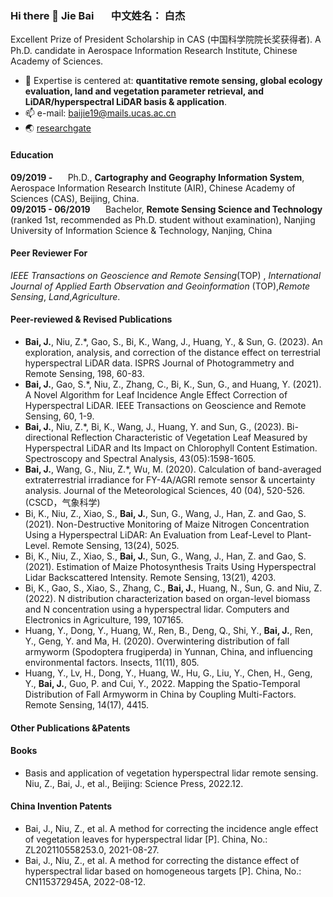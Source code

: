 ### Hi there 👋 Jie Bai     $\quad$  中文姓名： 白杰 
Excellent Prize of President Scholarship in CAS (中国科学院院长奖获得者). A Ph.D. candidate in Aerospace Information Research Institute, Chinese Academy of Sciences. 
- 🔭 Expertise is centered at: **quantitative remote sensing, global ecology evaluation, land and vegetation parameter retrieval, and LiDAR/hyperspectral LiDAR basis & application**.
- 📫 e-mail: baijie19@mails.ucas.ac.cn
- 🌏 [researchgate](https://www.researchgate.net/profile/Jie-Bai-22)
#### Education
**09/2019 -** $\quad$ Ph.D., **Cartography and Geography Information System**, Aerospace Information Research Institute (AIR), Chinese Academy of Sciences (CAS),	Beijing, China.  
**09/2015 - 06/2019** $\quad$ Bachelor, **Remote Sensing Science and Technology**	(ranked 1st, recommended as Ph.D. student without examination), Nanjing University of Information Science & Technology,	Nanjing, China
#### Peer Reviewer For
_IEEE Transactions on Geoscience and Remote Sensing_(TOP) , _International Journal of Applied Earth Observation and Geoinformation_ (TOP),_Remote Sensing_, _Land_,_Agriculture_.
#### Peer-reviewed & Revised Publications
- **Bai, J.**, Niu, Z.*, Gao, S., Bi, K., Wang, J., Huang, Y., & Sun, G. (2023). An exploration, analysis, and correction of the distance effect on terrestrial hyperspectral LiDAR data. ISPRS Journal of Photogrammetry and Remote Sensing, 198, 60-83. 
- **Bai, J.**, Gao, S.*, Niu, Z., Zhang, C., Bi, K., Sun, G., and Huang, Y. (2021). A Novel Algorithm for Leaf Incidence Angle Effect Correction of Hyperspectral LiDAR. IEEE Transactions on Geoscience and Remote Sensing, 60, 1-9. 
- **Bai, J.**, Niu, Z.*, Bi, K., Wang, J., Huang, Y. and Sun, G., (2023). Bi-directional Reflection Characteristic of Vegetation Leaf Measured by Hyperspectral LiDAR and Its Impact on Chlorophyll Content Estimation. Spectroscopy and Spectral Analysis, 43(05):1598-1605. 
- **Bai, J.**, Wang, G., Niu, Z.*, Wu, M. (2020). Calculation of band-averaged extraterrestrial irradiance for FY-4A/AGRI remote sensor & uncertainty analysis. Journal of the Meteorological Sciences, 40 (04), 520-526. (CSCD，气象科学)
- Bi, K., Niu, Z., Xiao, S., **Bai, J.**, Sun, G., Wang, J., Han, Z. and Gao, S. (2021). Non-Destructive Monitoring of Maize Nitrogen Concentration Using a Hyperspectral LiDAR: An Evaluation from Leaf-Level to Plant-Level. Remote Sensing, 13(24), 5025.
- Bi, K., Niu, Z., Xiao, S., **Bai, J.**, Sun, G., Wang, J., Han, Z. and Gao, S. (2021). Estimation of Maize Photosynthesis Traits Using Hyperspectral Lidar Backscattered Intensity. Remote Sensing, 13(21), 4203.
- Bi, K., Gao, S., Xiao, S., Zhang, C., **Bai, J.**, Huang, N., Sun, G. and Niu, Z. (2022). N distribution characterization based on organ-level biomass and N concentration using a hyperspectral lidar. Computers and Electronics in Agriculture, 199, 107165.
- Huang, Y., Dong, Y., Huang, W., Ren, B., Deng, Q., Shi, Y., **Bai, J.**, Ren, Y., Geng, Y. and Ma, H. (2020). Overwintering distribution of fall armyworm (Spodoptera frugiperda) in Yunnan, China, and influencing environmental factors. Insects, 11(11), 805.
- Huang, Y., Lv, H., Dong, Y., Huang, W., Hu, G., Liu, Y., Chen, H., Geng, Y., **Bai, J.**, Guo, P. and Cui, Y., 2022. Mapping the Spatio-Temporal Distribution of Fall Armyworm in China by Coupling Multi-Factors. Remote Sensing, 14(17), 4415.
#### Other Publications &Patents
#### Books
- Basis and application of vegetation hyperspectral lidar remote sensing. Niu, Z., Bai, J., et al., Beijing: Science Press, 2022.12.
#### China Invention Patents
- Bai, J., Niu, Z., et al. A method for correcting the incidence angle effect of vegetation leaves for hyperspectral lidar [P]. China, No.: ZL202110558253.0, 2021-08-27. 
- Bai, J., Niu, Z., et al. A method for correcting the distance effect of hyperspectral lidar based on homogeneous targets [P]. China, No.: CN115372945A, 2022-08-12.




